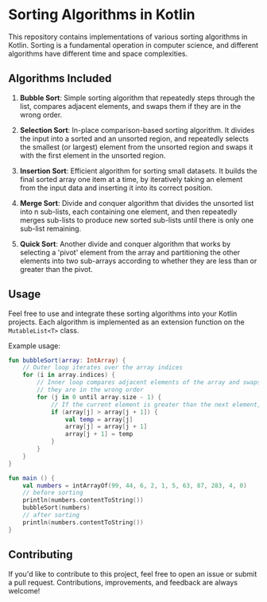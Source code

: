# Sorting Algorithms in Kotlin

This repository contains implementations of various sorting algorithms in Kotlin. Sorting is a fundamental operation in computer science, and different algorithms have different time and space complexities.

## Algorithms Included

1. **Bubble Sort**: Simple sorting algorithm that repeatedly steps through the list, compares adjacent elements, and swaps them if they are in the wrong order.

2. **Selection Sort**: In-place comparison-based sorting algorithm. It divides the input into a sorted and an unsorted region, and repeatedly selects the smallest (or largest) element from the unsorted region and swaps it with the first element in the unsorted region.

3. **Insertion Sort**: Efficient algorithm for sorting small datasets. It builds the final sorted array one item at a time, by iteratively taking an element from the input data and inserting it into its correct position.

4. **Merge Sort**: Divide and conquer algorithm that divides the unsorted list into n sub-lists, each containing one element, and then repeatedly merges sub-lists to produce new sorted sub-lists until there is only one sub-list remaining.

5. **Quick Sort**: Another divide and conquer algorithm that works by selecting a 'pivot' element from the array and partitioning the other elements into two sub-arrays according to whether they are less than or greater than the pivot.

## Usage

Feel free to use and integrate these sorting algorithms into your Kotlin projects. Each algorithm is implemented as an extension function on the `MutableList<T>` class.

Example usage:

```kotlin
fun bubbleSort(array: IntArray) {
    // Outer loop iterates over the array indices
    for (i in array.indices) {
        // Inner loop compares adjacent elements of the array and swaps them if
        // they are in the wrong order
        for (j in 0 until array.size - 1) {
            // If the current element is greater than the next element, swap them
            if (array[j] > array[j + 1]) {
                val temp = array[j]
                array[j] = array[j + 1]
                array[j + 1] = temp
            }
        }
    }
}

fun main () {
    val numbers = intArrayOf(99, 44, 6, 2, 1, 5, 63, 87, 283, 4, 0)
    // before sorting
    println(numbers.contentToString())
    bubbleSort(numbers)
    // after sorting
    println(numbers.contentToString())
}
```
## Contributing
If you'd like to contribute to this project, feel free to open an issue or submit a pull request. Contributions, improvements, and feedback are always welcome!